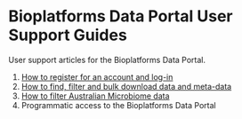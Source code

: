# Bioplatforms Data Portal User Support Guides

User support articles for the Bioplatforms Data Portal.

1. [How to register for an account and log-in](registration_login.md)
2. [How to find, filter and bulk download data and meta-data](find_filter_download.md)
3. [How to filter Australian Microbiome data](metadata_filter_ausmicrobiome.md)
4. Programmatic access to the Bioplatforms Data Portal
